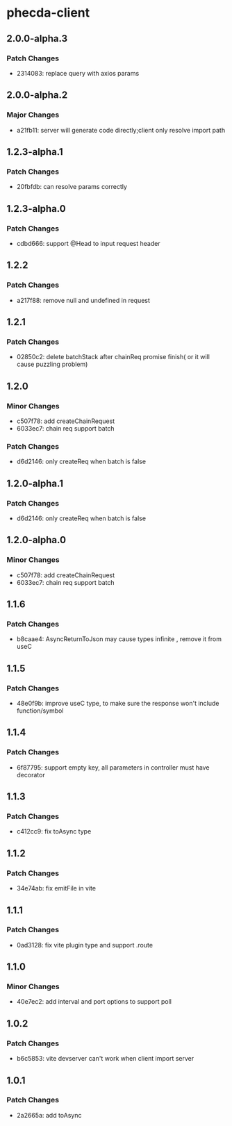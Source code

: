 # phecda-client

## 2.0.0-alpha.3

### Patch Changes

- 2314083: replace query with axios params

## 2.0.0-alpha.2

### Major Changes

- a21fb11: server will generate code directly;client only resolve import path

## 1.2.3-alpha.1

### Patch Changes

- 20fbfdb: can resolve params correctly

## 1.2.3-alpha.0

### Patch Changes

- cdbd666: support @Head to input request header

## 1.2.2

### Patch Changes

- a217f88: remove null and undefined in request

## 1.2.1

### Patch Changes

- 02850c2: delete batchStack after chainReq promise finish( or it will cause puzzling problem)

## 1.2.0

### Minor Changes

- c507f78: add createChainRequest
- 6033ec7: chain req support batch

### Patch Changes

- d6d2146: only createReq when batch is false

## 1.2.0-alpha.1

### Patch Changes

- d6d2146: only createReq when batch is false

## 1.2.0-alpha.0

### Minor Changes

- c507f78: add createChainRequest
- 6033ec7: chain req support batch

## 1.1.6

### Patch Changes

- b8caae4: AsyncReturnToJson may cause types infinite , remove it from useC

## 1.1.5

### Patch Changes

- 48e0f9b: improve useC type, to make sure the response won't include function/symbol

## 1.1.4

### Patch Changes

- 6f87795: support empty key, all parameters in controller must have decorator

## 1.1.3

### Patch Changes

- c412cc9: fix toAsync type

## 1.1.2

### Patch Changes

- 34e74ab: fix emitFile in vite

## 1.1.1

### Patch Changes

- 0ad3128: fix vite plugin type and support .route

## 1.1.0

### Minor Changes

- 40e7ec2: add interval and port options to support poll

## 1.0.2

### Patch Changes

- b6c5853: vite devserver can't work when client import server

## 1.0.1

### Patch Changes

- 2a2665a: add toAsync
